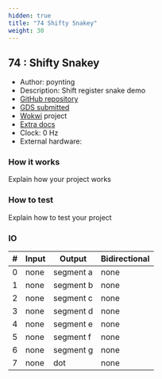 ```yaml
---
hidden: true
title: "74 Shifty Snakey"
weight: 30
---
```


## 74 : Shifty Snakey

* Author: poynting
* Description: Shift register snake demo
* [GitHub repository](https://github.com/poynting/tt5-shiftsnake)
* [GDS submitted](https://github.com/poynting/tt5-shiftsnake/actions/runs/6750358127)
* [Wokwi](https://wokwi.com/projects/380409369220404225) project
* [Extra docs]()
* Clock: 0 Hz
* External hardware: 



### How it works

Explain how your project works


### How to test

Explain how to test your project


### IO

| # | Input        | Output       | Bidirectional      |
|---|--------------|--------------| -------------------|
| 0 | none  | segment a | none |
| 1 | none  | segment b | none |
| 2 | none  | segment c | none |
| 3 | none  | segment d | none |
| 4 | none  | segment e | none |
| 5 | none  | segment f | none |
| 6 | none  | segment g | none |
| 7 | none  | dot | none |

